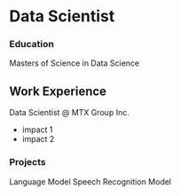 # Data Scientist


### Education
Masters of Science in Data Science

## Work Experience
Data Scientist @ MTX Group Inc.
- impact 1
- impact 2

### Projects
Language Model
Speech Recognition Model
